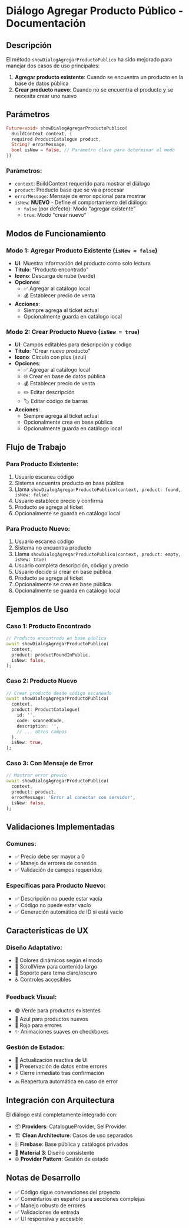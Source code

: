 # Diálogo Agregar Producto Público - Documentación

## Descripción
El método `showDialogAgregarProductoPublico` ha sido mejorado para manejar dos casos de uso principales:

1. **Agregar producto existente**: Cuando se encuentra un producto en la base de datos pública
2. **Crear producto nuevo**: Cuando no se encuentra el producto y se necesita crear uno nuevo

## Parámetros

```dart
Future<void> showDialogAgregarProductoPublico(
  BuildContext context, {
  required ProductCatalogue product, 
  String? errorMessage,
  bool isNew = false, // Parámetro clave para determinar el modo
})
```

### Parámetros:
- `context`: BuildContext requerido para mostrar el diálogo
- `product`: Producto base que se va a procesar
- `errorMessage`: Mensaje de error opcional para mostrar
- `isNew`: **NUEVO** - Define el comportamiento del diálogo:
  - `false` (por defecto): Modo "agregar existente"
  - `true`: Modo "crear nuevo"

## Modos de Funcionamiento

### Modo 1: Agregar Producto Existente (`isNew = false`)
- **UI**: Muestra información del producto como solo lectura
- **Título**: "Producto encontrado"
- **Icono**: Descarga de nube (verde)
- **Opciones**:
  - ✅ Agregar al catálogo local
  - 💰 Establecer precio de venta
- **Acciones**:
  - Siempre agrega al ticket actual
  - Opcionalmente guarda en catálogo local

### Modo 2: Crear Producto Nuevo (`isNew = true`)
- **UI**: Campos editables para descripción y código
- **Título**: "Crear nuevo producto"
- **Icono**: Círculo con plus (azul)
- **Opciones**:
  - ✅ Agregar al catálogo local
  - 🌐 Crear en base de datos pública
  - 💰 Establecer precio de venta
  - ✏️ Editar descripción
  - 🏷️ Editar código de barras
- **Acciones**:
  - Siempre agrega al ticket actual
  - Opcionalmente crea en base pública
  - Opcionalmente guarda en catálogo local

## Flujo de Trabajo

### Para Producto Existente:
1. Usuario escanea código
2. Sistema encuentra producto en base pública
3. Llama `showDialogAgregarProductoPublico(context, product: found, isNew: false)`
4. Usuario establece precio y confirma
5. Producto se agrega al ticket
6. Opcionalmente se guarda en catálogo local

### Para Producto Nuevo:
1. Usuario escanea código
2. Sistema no encuentra producto
3. Llama `showDialogAgregarProductoPublico(context, product: empty, isNew: true)`
4. Usuario completa descripción, código y precio
5. Usuario decide si crear en base pública
6. Producto se agrega al ticket
7. Opcionalmente se crea en base pública
8. Opcionalmente se guarda en catálogo local

## Ejemplos de Uso

### Caso 1: Producto Encontrado
```dart
// Producto encontrado en base pública
await showDialogAgregarProductoPublico(
  context,
  product: productFoundInPublic,
  isNew: false,
);
```

### Caso 2: Producto Nuevo
```dart
// Crear producto desde código escaneado
await showDialogAgregarProductoPublico(
  context,
  product: ProductCatalogue(
    id: '',
    code: scannedCode,
    description: '',
    // ... otros campos
  ),
  isNew: true,
);
```

### Caso 3: Con Mensaje de Error
```dart
// Mostrar error previo
await showDialogAgregarProductoPublico(
  context,
  product: product,
  errorMessage: 'Error al conectar con servidor',
  isNew: false,
);
```

## Validaciones Implementadas

### Comunes:
- ✅ Precio debe ser mayor a 0
- ✅ Manejo de errores de conexión
- ✅ Validación de campos requeridos

### Específicas para Producto Nuevo:
- ✅ Descripción no puede estar vacía
- ✅ Código no puede estar vacío
- ✅ Generación automática de ID si está vacío

## Características de UX

### Diseño Adaptativo:
- 🎨 Colores dinámicos según el modo
- 📱 ScrollView para contenido largo
- 🌙 Soporte para tema claro/oscuro
- ♿ Controles accesibles

### Feedback Visual:
- 🟢 Verde para productos existentes
- 🔵 Azul para productos nuevos
- 🔴 Rojo para errores
- ✨ Animaciones suaves en checkboxes

### Gestión de Estados:
- 🔄 Actualización reactiva de UI
- 💾 Preservación de datos entre errores
- ⚡ Cierre inmediato tras confirmación
- 🔙 Reapertura automática en caso de error

## Integración con Arquitectura

El diálogo está completamente integrado con:
- 📦 **Providers**: CatalogueProvider, SellProvider
- 🏗️ **Clean Architecture**: Casos de uso separados
- 🗄️ **Firebase**: Base pública y catálogos privados
- 🎯 **Material 3**: Diseño consistente
- 🌐 **Provider Pattern**: Gestión de estado

## Notas de Desarrollo

- ✅ Código sigue convenciones del proyecto
- ✅ Comentarios en español para secciones complejas
- ✅ Manejo robusto de errores
- ✅ Validaciones de entrada
- ✅ UI responsiva y accesible
